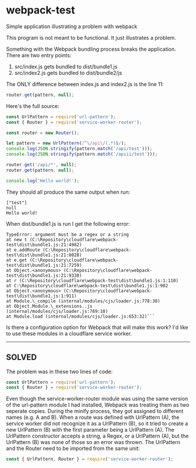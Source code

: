 # webpack-test

Simple application illustrating a problem with webpack

This program is not meant to be functional. It just illustrates a problem.

Something with the Webpack bundling process breaks the application. There are two entry points:

1.  src/index.js gets bundled to dist/bundle1.js
2.  src/index2.js gets bundled to dist/bundle2/js

The ONLY difference between index.js and index2.js is the line 11:

```javascript
router.get(pattern, null);
```

Here's the full source:

```javascript
const UrlPattern = require('url-pattern');
const { Router } = require('service-worker-router');

const router = new Router();

let pattern = new UrlPattern(/^\/api\/(.*)$/);
console.log(JSON.stringify(pattern.match('/api/test')));
console.log(JSON.stringify(pattern.match('/apiii/test')));

router.get('/api/*', null);
router.get(pattern, null);

console.log('Hello world!');
```

They should all produce the same output when run:

```
["test"]
null
Hello world!
```

When dist/bundle1.js is run I get the following error:

````
TypeError: argument must be a regex or a string
at new t (C:\Repository\cloudflare\webpack-test\dist\bundle1.js:21:4982)
at e.addRoute (C:\Repository\cloudflare\webpack-test\dist\bundle1.js:21:8028)
at e.get (C:\Repository\cloudflare\webpack-test\dist\bundle1.js:21:7259)
at Object.<anonymous> (C:\Repository\cloudflare\webpack-test\dist\bundle1.js:21:9338)
at r (C:\Repository\cloudflare\webpack-test\dist\bundle1.js:1:110)
at C:\Repository\cloudflare\webpack-test\dist\bundle1.js:1:902
at Object.<anonymous> (C:\Repository\cloudflare\webpack-test\dist\bundle1.js:1:911)
at Module.\_compile (internal/modules/cjs/loader.js:778:30)
at Object.Module.\_extensions..js (internal/modules/cjs/loader.js:789:10)
at Module.load (internal/modules/cjs/loader.js:653:32)```
````

Is there a configuration option for Webpack that will make this work? I'd
like to use these modules in a cloudflare service worker.

---

## SOLVED

The problem was in these two lines of code:

```javascript
const UrlPattern = require('url-pattern');
const { Router } = require('service-worker-router');
```

Even though the service-worker-router module was using the same version of the url-pattern
module I had installed, Webpack was treating them as two seperate copies. During the
minify process, they got assigned to different names (e.g. A and B). When a route
was defined with UrlPattern (A), the service worker did not recognize it as a UrlPattern (B),
so it tried to create a new UrlPattern (B) with the first parameter being a UrlPattern (A).
The UrlPattern constructor accepts a string, a Regex, or a UrlPattern (A), but the
UrlPattern (B) was none of those so an error was thrown. The UrlPattern and the Router
need to be imported from the same unit:

```javascript
const { UrlPattern, Router } = require('service-worker-router');
```
